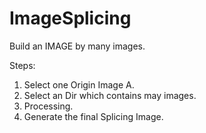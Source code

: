 # ImageSplicing
Build an IMAGE by many images.

Steps:

1. Select one Origin Image A.
2. Select an Dir which contains may images.
3. Processing.
4. Generate the final Splicing Image.
